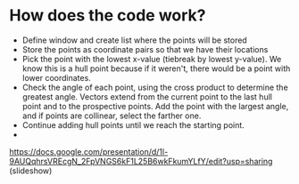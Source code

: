 # How does the code work?
- Define window and create list where the points will be stored
- Store the points as coordinate pairs so that we have their locations
- Pick the point with the lowest x-value (tiebreak by lowest y-value). We know this is a hull point because if it weren't, there would be a point with lower coordinates.
- Check the angle of each point, using the cross product to determine the greatest angle. Vectors extend from the current point to the last hull point and to the prospective points. Add the point with the largest angle, and if points are collinear, select the farther one.
- Continue adding hull points until we reach the starting point.
- 
https://docs.google.com/presentation/d/1l-9AUQqhrsVREcgN_2FpVNGS6kF1L25B6wkFkumYLfY/edit?usp=sharing  (slideshow)
